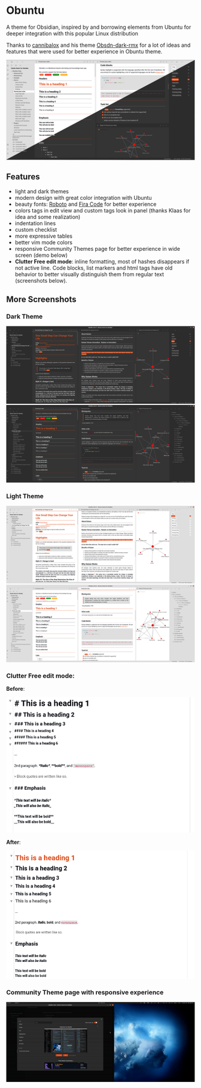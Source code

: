 # Obuntu
A theme for Obsidian, inspired by and borrowing elements from Ubuntu for deeper integration with this popular Linux distribution

Thanks to [cannibalox](https://github.com/cannibalox) and his theme
[Obsdn-dark-rmx](https://github.com/cannibalox/Obsdn-dark-rmx) for a lot of ideas and features that were used for better experience in Obuntu theme.

![Obuntu theme](screenshot.jpg)

## Features

- light and dark themes
- modern design with great color integration with Ubuntu
- beauty fonts: [Roboto](https://fonts.google.com/specimen/Roboto) and [Fira Code](https://fonts.google.com/specimen/Fira+Code) for better experience
- colors tags in edit view and custom tags look in panel (thanks Klaas for idea and some realization) 
- indentation lines
- custom checklist
- more expressive tables
- better vim mode colors
- responsive Community Themes page for better experience in wide screen (demo below)
- **Clutter Free edit mode**: inline formatting, most of hashes disappears if not active line. Code blocks, list markers and html tags have old behavior to better visually distinguish them from regular text (screenshots below).
 
 ## More Screenshots

### Dark Theme

 ![Dark Theme](screenshot-dark.png)
 ![Dark Theme](screenshot-dark-2.png)

### Light Theme

 ![Light Theme](screenshot-light.png)
 ![Light Theme](screenshot-light-2.png)

### Clutter Free edit mode:
**Before**:

![Clutter free off](clutter-free-off.png)

**After**:

![Clutter free on](clutter-free-on.png)


 ### Community Theme page with responsive experience

 ![Community Theme page](demo-community-themes-page-responsive.gif) 


